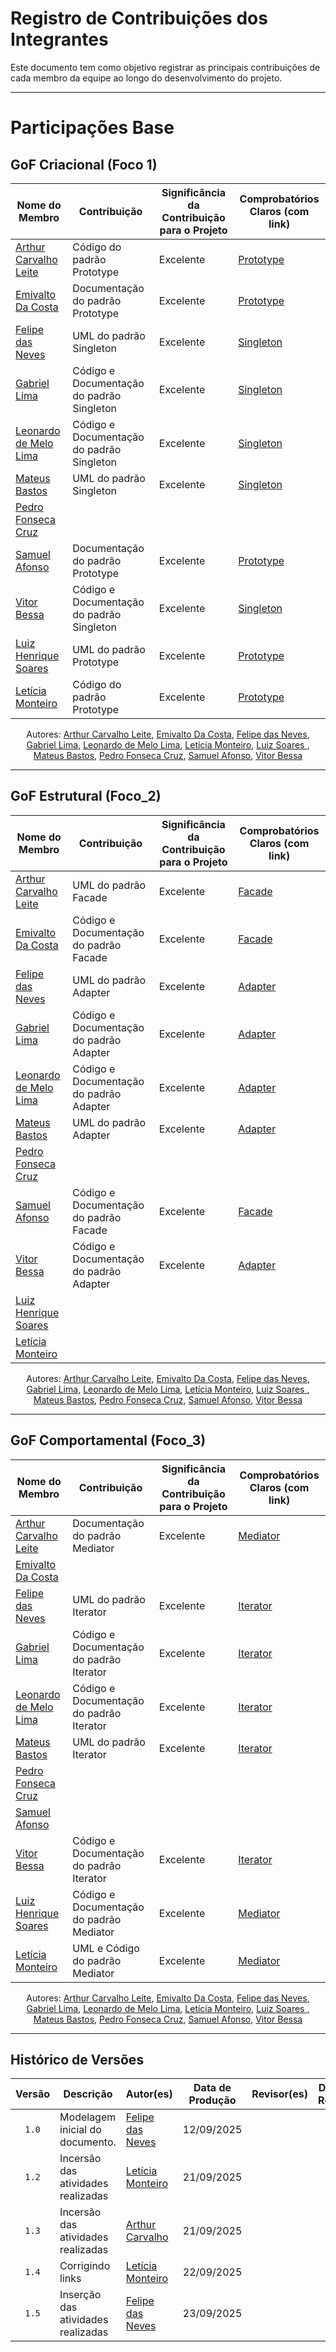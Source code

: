 # Registro de Contribuições dos Integrantes 

Este documento tem como objetivo registrar as principais contribuições de cada membro da equipe ao longo do desenvolvimento do projeto. 

--- 

# Participações Base 

## GoF Criacional (Foco 1)

| Nome do Membro | Contribuição | Significância da Contribuição para o Projeto | Comprobatórios Claros (com link) |
|----------------|--------------|----------------------------------------------|-----------------------------------|
| [Arthur Carvalho Leite](https://github.com/arthurlleite) | Código do padrão Prototype | Excelente | [Prototype](../gofCriacionais/prototype.md) |
| [Emivalto Da Costa](https://github.com/EmivaltoJrr)| Documentação do padrão Prototype | Excelente | [Prototype](../gofCriacionais/prototype.md) |
| [Felipe das Neves](https://github.com/FelipeFreire-gf) | UML do padrão Singleton | Excelente | [Singleton](../gofCriacionais/singleton.md) |
| [Gabriel Lima](https://github.com/gabriel-lima258) | Código e Documentação do padrão Singleton | Excelente | [Singleton](../gofCriacionais/singleton.md) |
| [Leonardo de Melo Lima](https://github.com/leozinlima) | Código e Documentação do padrão Singleton | Excelente | [Singleton](../gofCriacionais/singleton.md) |
| [Mateus Bastos](https://github.com/MateuSansete)| UML do padrão Singleton | Excelente | [Singleton](../gofCriacionais/singleton.md) |
| [Pedro Fonseca Cruz](https://github.com/pfc15) | | | |
| [Samuel Afonso](https://github.com/SamuelAfonso) | Documentação do padrão Prototype | Excelente | [Prototype](../gofCriacionais/prototype.md) |
| [Vitor Bessa](https://github.com/Bessazs) | Código e Documentação do padrão Singleton | Excelente | [Singleton](../gofCriacionais/singleton.md) |
| [Luiz Henrique Soares ](https://github.com/luizh-gsoares) | UML do padrão Prototype | Excelente | [Prototype](../gofCriacionais/prototype.md) |
| [Letícia Monteiro ](https://github.com/leticiamonteiroo) | Código do padrão Prototype | Excelente | [Prototype](../gofCriacionais/prototype.md) |

<div align="center"> 
<p>Autores:
  <a href="https://github.com/arthurlleite">Arthur Carvalho Leite</a>,
  <a href="https://github.com/EmivaltoJrr">Emivalto Da Costa</a>,
  <a href="https://github.com/FelipeFreire-gf">Felipe das Neves</a>,
  <a href="https://github.com/gabriel-lima258">Gabriel Lima</a>,
  <a href="https://github.com/leozinlima">Leonardo de Melo Lima</a>,
  <a href="https://github.com/LeticiaMonteiroo">Letícia Monteiro</a>,
  <a href="https://github.com/luizh-gsoares"> Luiz Soares </a>,
  <a href="https://github.com/MateuSansete">Mateus Bastos</a>,
  <a href="https://github.com/pfc15">Pedro Fonseca Cruz</a>,
  <a href="https://github.com/SamuelAfonso">Samuel Afonso</a>,
  <a href="https://github.com/Bessazs">Vitor Bessa</a>
</p>
</div>

---

## GoF Estrutural (Foco_2)

| Nome do Membro | Contribuição | Significância da Contribuição para o Projeto | Comprobatórios Claros (com link) |
|----------------|--------------|----------------------------------------------|-----------------------------------|
| [Arthur Carvalho Leite](https://github.com/arthurlleite) | UML do padrão Facade | Excelente | [Facade](../gofEstruturais/facade.md) |
| [Emivalto Da Costa](https://github.com/EmivaltoJrr)| Código e Documentação do padrão Facade | Excelente | [Facade](../gofEstruturais/facade.md) |
| [Felipe das Neves](https://github.com/FelipeFreire-gf) | UML do padrão Adapter | Excelente | [Adapter](../gofEstruturais/adapter.md) |
| [Gabriel Lima](https://github.com/gabriel-lima258) | Código e Documentação do padrão Adapter | Excelente | [Adapter](../gofEstruturais/adapter.md) |
| [Leonardo de Melo Lima](https://github.com/leozinlima) | Código e Documentação do padrão Adapter | Excelente | [Adapter](../gofEstruturais/adapter.md) |
| [Mateus Bastos](https://github.com/MateuSansete)| UML do padrão Adapter | Excelente | [Adapter](../gofEstruturais/adapter.md) |
| [Pedro Fonseca Cruz](https://github.com/pfc15) | | | |
| [Samuel Afonso](https://github.com/SamuelAfonso) | Código e Documentação do padrão Facade | Excelente | [Facade](../gofEstruturais/facade.md) |
| [Vitor Bessa](https://github.com/Bessazs) | Código e Documentação do padrão Adapter | Excelente | [Adapter](../gofEstruturais/adapter.md) |
| [Luiz Henrique Soares ](https://github.com/luizh-gsoares) | | | |
| [Letícia Monteiro ](https://github.com/leticiamonteiroo) | | | |

<div align="center"> 
<p>Autores:
  <a href="https://github.com/arthurlleite">Arthur Carvalho Leite</a>,
  <a href="https://github.com/EmivaltoJrr">Emivalto Da Costa</a>,
  <a href="https://github.com/FelipeFreire-gf">Felipe das Neves</a>,
  <a href="https://github.com/gabriel-lima258">Gabriel Lima</a>,
  <a href="https://github.com/leozinlima">Leonardo de Melo Lima</a>,
  <a href="https://github.com/LeticiaMonteiroo">Letícia Monteiro</a>,
  <a href="https://github.com/luizh-gsoares"> Luiz Soares </a>,
  <a href="https://github.com/MateuSansete">Mateus Bastos</a>,
  <a href="https://github.com/pfc15">Pedro Fonseca Cruz</a>,
  <a href="https://github.com/SamuelAfonso">Samuel Afonso</a>,
  <a href="https://github.com/Bessazs">Vitor Bessa</a>
</p>
</div>

---

## GoF Comportamental (Foco_3)

| Nome do Membro | Contribuição | Significância da Contribuição para o Projeto | Comprobatórios Claros (com link) |
|----------------|--------------|----------------------------------------------|-----------------------------------|
| [Arthur Carvalho Leite](https://github.com/arthurlleite) | Documentação do padrão Mediator | Excelente | [Mediator](../gofComportamentais/mediator.md) |
| [Emivalto Da Costa](https://github.com/EmivaltoJrr)| | | |
| [Felipe das Neves](https://github.com/FelipeFreire-gf) | UML do padrão Iterator | Excelente |  [Iterator](../gofComportamentais/Iterator.md) |
| [Gabriel Lima](https://github.com/gabriel-lima258) | Código e Documentação do padrão Iterator | Excelente |  [Iterator](../gofComportamentais/Iterator.md) |
| [Leonardo de Melo Lima](https://github.com/leozinlima) | Código e Documentação do padrão Iterator | Excelente |  [Iterator](../gofComportamentais/Iterator.md) |
| [Mateus Bastos](https://github.com/MateuSansete)| UML do padrão Iterator | Excelente |  [Iterator](../gofComportamentais/Iterator.md) |
| [Pedro Fonseca Cruz](https://github.com/pfc15) | | | |
| [Samuel Afonso](https://github.com/SamuelAfonso) | | | |
| [Vitor Bessa](https://github.com/Bessazs) | Código e Documentação do padrão Iterator | Excelente |  [Iterator](../gofComportamentais/Iterator.md) |
| [Luiz Henrique Soares ](https://github.com/luizh-gsoares) | Código e Documentação do padrão Mediator | Excelente | [Mediator](../gofComportamentais/mediator.md) |
| [Letícia Monteiro ](https://github.com/leticiamonteiroo) | UML e Código do padrão Mediator | Excelente | [Mediator](../gofComportamentais/mediator.md) |

<div align="center"> 
<p>Autores:
  <a href="https://github.com/arthurlleite">Arthur Carvalho Leite</a>,
  <a href="https://github.com/EmivaltoJrr">Emivalto Da Costa</a>,
  <a href="https://github.com/FelipeFreire-gf">Felipe das Neves</a>,
  <a href="https://github.com/gabriel-lima258">Gabriel Lima</a>,
  <a href="https://github.com/leozinlima">Leonardo de Melo Lima</a>,
  <a href="https://github.com/LeticiaMonteiroo">Letícia Monteiro</a>,
  <a href="https://github.com/luizh-gsoares"> Luiz Soares </a>,
  <a href="https://github.com/MateuSansete">Mateus Bastos</a>,
  <a href="https://github.com/pfc15">Pedro Fonseca Cruz</a>,
  <a href="https://github.com/SamuelAfonso">Samuel Afonso</a>,
  <a href="https://github.com/Bessazs">Vitor Bessa</a>
</p>
</div>

---

## Histórico de Versões

| Versão | Descrição | Autor(es) | Data de Produção | Revisor(es) | Data de Revisão | Incremento do Revisor |
| :----: | --------- | --------- | :--------------: | ----------- | :-------------: | :-------------------: |
| `1.0` | Modelagem inicial do documento. | [Felipe das Neves](https://github.com/FelipeFreire-gf) | 12/09/2025 | | | |
| `1.2` | Incersão das atividades realizadas | [Letícia Monteiro](https://github.com/LeticiaMonteiroo)  | 21/09/2025 | | | |
| `1.3` | Incersão das atividades realizadas | [Arthur Carvalho](https://github.com/arthurlleite)  | 21/09/2025 | | | |
| `1.4` | Corrigindo links | [Letícia Monteiro](https://github.com/LeticiaMonteiroo)  | 22/09/2025 | | | |
| `1.5` | Inserção das atividades realizadas| [Felipe das Neves](https://github.com/FelipeFreire-gf)  | 23/09/2025 | | | |
